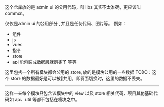 这个仓库放的是 admin ui 的公用代码，叫 libs 其实不太准确，更应该叫 common。

仅仅是admin ui 的公用部分 , 并且是任何代码、图片等。
例如：
- 组件
- js
- vuex
- 指令
- store
- api 能包装成数据层就厉害了
等等

这里包括一个所有模块都会公用的 store, 放的是模块公用的一些数据
TODO：这个 store 的数据最好是可以被共用，即页面切换时，这里的数据不丢失。

---


这样一来每个模块只包含该模块中的 view 以及 store 相关代码，项目其他基础代码如 api、util 等都不包括在模块之中。
